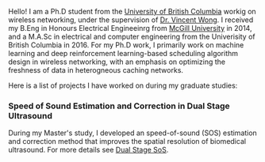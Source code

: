 Hello! I am a Ph.D student from the [University of British Columbia](https://www.ubc.ca/) workig on wireless networking, under the supervision of [Dr. Vincent Wong](http://www.ece.ubc.ca/~vincentw/). I received my B.Eng in Honours Electrical Engineeinrg from [McGill University](www.mcgill.ca) in 2014, and a M.A.Sc in electrical and computer engineering from the Univerisity of British Columbia in 2016. For my Ph.D work, I primarily work on machine learning and deep reinforcement learning-based scheduling algorithm design in wireless networking, with an emphasis on optimizing the freshness of data in heterogneous caching networks. 

Here is a list of projects I have worked on during my graduate studies:

### Speed of Sound Estimation and Correction in Dual Stage Ultrasound

During my Master's study, I developed an speed-of-sound (SOS) estimation and correction method that improves the spatial resolution of biomedical ultrasound. For more details see [Dual Stage SoS](manyouma.github.io/dual_stage_sos).

